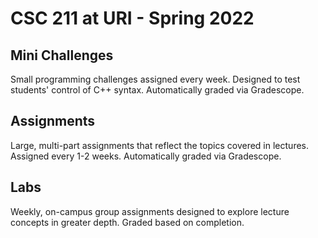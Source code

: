 # CSC 211 at URI - Spring 2022

## Mini Challenges
Small programming challenges assigned every week. Designed to test students' control of C++ syntax. Automatically graded via Gradescope.

## Assignments
Large, multi-part assignments that reflect the topics covered in lectures. Assigned every 1-2 weeks. Automatically graded via Gradescope.

## Labs
Weekly, on-campus group assignments designed to explore lecture concepts in greater depth. Graded based on completion.
